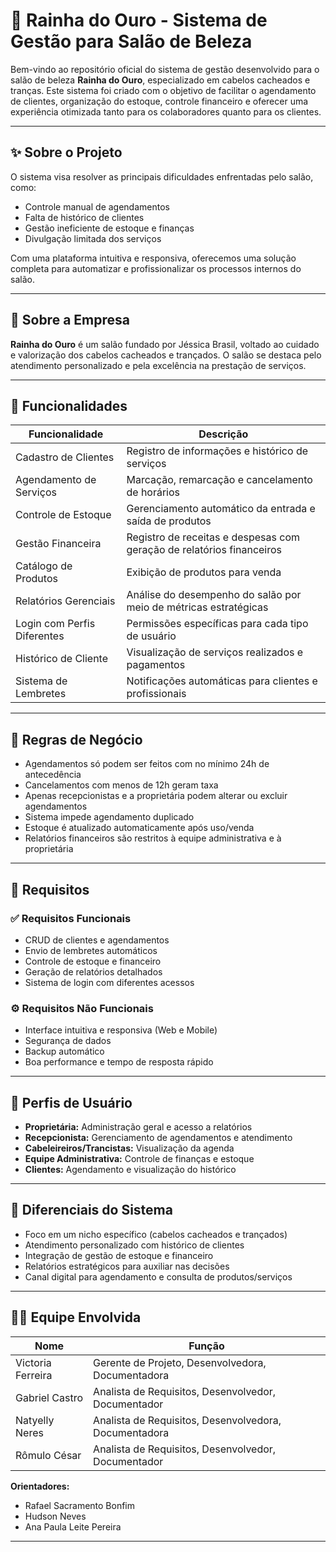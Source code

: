 # 🌟 Rainha do Ouro - Sistema de Gestão para Salão de Beleza

Bem-vindo ao repositório oficial do sistema de gestão desenvolvido para o salão de beleza **Rainha do Ouro**, especializado em cabelos cacheados e tranças. Este sistema foi criado com o objetivo de facilitar o agendamento de clientes, organização do estoque, controle financeiro e oferecer uma experiência otimizada tanto para os colaboradores quanto para os clientes.

---

## ✨ Sobre o Projeto

O sistema visa resolver as principais dificuldades enfrentadas pelo salão, como:

- Controle manual de agendamentos
- Falta de histórico de clientes
- Gestão ineficiente de estoque e finanças
- Divulgação limitada dos serviços

Com uma plataforma intuitiva e responsiva, oferecemos uma solução completa para automatizar e profissionalizar os processos internos do salão.

---

## 🏢 Sobre a Empresa

**Rainha do Ouro** é um salão fundado por Jéssica Brasil, voltado ao cuidado e valorização dos cabelos cacheados e trançados. O salão se destaca pelo atendimento personalizado e pela excelência na prestação de serviços.

---

## 🧩 Funcionalidades

| Funcionalidade               | Descrição                                                                 |
|-----------------------------|---------------------------------------------------------------------------|
| Cadastro de Clientes        | Registro de informações e histórico de serviços                          |
| Agendamento de Serviços     | Marcação, remarcação e cancelamento de horários                          |
| Controle de Estoque         | Gerenciamento automático da entrada e saída de produtos                  |
| Gestão Financeira           | Registro de receitas e despesas com geração de relatórios financeiros    |
| Catálogo de Produtos        | Exibição de produtos para venda                                          |
| Relatórios Gerenciais       | Análise do desempenho do salão por meio de métricas estratégicas         |
| Login com Perfis Diferentes | Permissões específicas para cada tipo de usuário                         |
| Histórico de Cliente        | Visualização de serviços realizados e pagamentos                         |
| Sistema de Lembretes        | Notificações automáticas para clientes e profissionais                   |

---

## 🔐 Regras de Negócio

- Agendamentos só podem ser feitos com no mínimo 24h de antecedência
- Cancelamentos com menos de 12h geram taxa
- Apenas recepcionistas e a proprietária podem alterar ou excluir agendamentos
- Sistema impede agendamento duplicado
- Estoque é atualizado automaticamente após uso/venda
- Relatórios financeiros são restritos à equipe administrativa e à proprietária

---

## 🔧 Requisitos

### ✅ Requisitos Funcionais

- CRUD de clientes e agendamentos
- Envio de lembretes automáticos
- Controle de estoque e financeiro
- Geração de relatórios detalhados
- Sistema de login com diferentes acessos

### ⚙️ Requisitos Não Funcionais

- Interface intuitiva e responsiva (Web e Mobile)
- Segurança de dados
- Backup automático
- Boa performance e tempo de resposta rápido

---

## 👥 Perfis de Usuário

- **Proprietária:** Administração geral e acesso a relatórios
- **Recepcionista:** Gerenciamento de agendamentos e atendimento
- **Cabeleireiros/Trancistas:** Visualização da agenda
- **Equipe Administrativa:** Controle de finanças e estoque
- **Clientes:** Agendamento e visualização do histórico

---

## 🎯 Diferenciais do Sistema

- Foco em um nicho específico (cabelos cacheados e trançados)
- Atendimento personalizado com histórico de clientes
- Integração de gestão de estoque e financeiro
- Relatórios estratégicos para auxiliar nas decisões
- Canal digital para agendamento e consulta de produtos/serviços

---

## 🧑‍💻 Equipe Envolvida

| Nome               | Função                                                       |
|--------------------|--------------------------------------------------------------|
| Victoria Ferreira  | Gerente de Projeto, Desenvolvedora, Documentadora            |
| Gabriel Castro     | Analista de Requisitos, Desenvolvedor, Documentador          |
| Natyelly Neres     | Analista de Requisitos, Desenvolvedora, Documentadora        |
| Rômulo César       | Analista de Requisitos, Desenvolvedor, Documentador          |

**Orientadores:**  
- Rafael Sacramento Bonfim  
- Hudson Neves  
- Ana Paula Leite Pereira

---
